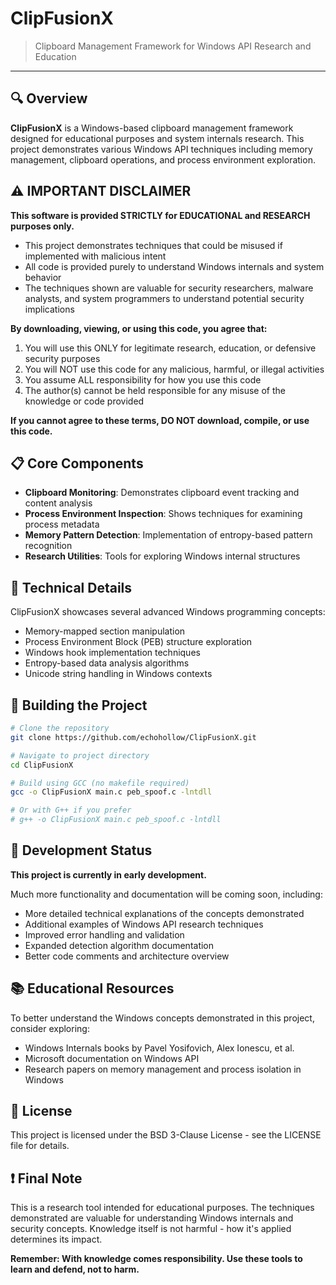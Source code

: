 # ClipFusionX

> Clipboard Management Framework for Windows API Research and Education

---

## 🔍 Overview

**ClipFusionX** is a Windows-based clipboard management framework designed for educational purposes and system internals research. This project demonstrates various Windows API techniques including memory management, clipboard operations, and process environment exploration.

## ⚠️ IMPORTANT DISCLAIMER

**This software is provided STRICTLY for EDUCATIONAL and RESEARCH purposes only.** 

* This project demonstrates techniques that could be misused if implemented with malicious intent
* All code is provided purely to understand Windows internals and system behavior
* The techniques shown are valuable for security researchers, malware analysts, and system programmers to understand potential security implications

**By downloading, viewing, or using this code, you agree that:**

1. You will use this ONLY for legitimate research, education, or defensive security purposes
2. You will NOT use this code for any malicious, harmful, or illegal activities
3. You assume ALL responsibility for how you use this code
4. The author(s) cannot be held responsible for any misuse of the knowledge or code provided

**If you cannot agree to these terms, DO NOT download, compile, or use this code.**

## 📋 Core Components

- **Clipboard Monitoring**: Demonstrates clipboard event tracking and content analysis
- **Process Environment Inspection**: Shows techniques for examining process metadata
- **Memory Pattern Detection**: Implementation of entropy-based pattern recognition
- **Research Utilities**: Tools for exploring Windows internal structures

## 🔧 Technical Details

ClipFusionX showcases several advanced Windows programming concepts:

- Memory-mapped section manipulation
- Process Environment Block (PEB) structure exploration
- Windows hook implementation techniques
- Entropy-based data analysis algorithms
- Unicode string handling in Windows contexts

## 🚀 Building the Project

```bash
# Clone the repository
git clone https://github.com/echohollow/ClipFusionX.git

# Navigate to project directory
cd ClipFusionX

# Build using GCC (no makefile required)
gcc -o ClipFusionX main.c peb_spoof.c -lntdll

# Or with G++ if you prefer
# g++ -o ClipFusionX main.c peb_spoof.c -lntdll
```

## 🧪 Development Status

**This project is currently in early development.**

Much more functionality and documentation will be coming soon, including:

- More detailed technical explanations of the concepts demonstrated
- Additional examples of Windows API research techniques
- Improved error handling and validation
- Expanded detection algorithm documentation
- Better code comments and architecture overview

## 📚 Educational Resources

To better understand the Windows concepts demonstrated in this project, consider exploring:

- Windows Internals books by Pavel Yosifovich, Alex Ionescu, et al.
- Microsoft documentation on Windows API
- Research papers on memory management and process isolation in Windows

## 📄 License

This project is licensed under the BSD 3-Clause License - see the LICENSE file for details.

## ❗ Final Note

This is a research tool intended for educational purposes. The techniques demonstrated are valuable for understanding Windows internals and security concepts. Knowledge itself is not harmful - how it's applied determines its impact.

**Remember: With knowledge comes responsibility. Use these tools to learn and defend, not to harm.**
